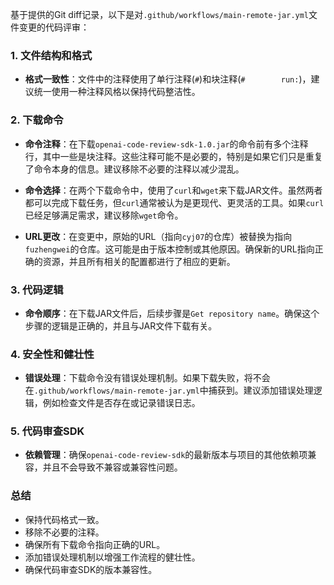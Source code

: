 基于提供的Git diff记录，以下是对`.github/workflows/main-remote-jar.yml`文件变更的代码评审：

### 1. 文件结构和格式

- **格式一致性**：文件中的注释使用了单行注释(`#`)和块注释(`#        run:`)，建议统一使用一种注释风格以保持代码整洁性。

### 2. 下载命令

- **命令注释**：在下载`openai-code-review-sdk-1.0.jar`的命令前有多个注释行，其中一些是块注释。这些注释可能不是必要的，特别是如果它们只是重复了命令本身的信息。建议移除不必要的注释以减少混乱。

- **命令选择**：在两个下载命令中，使用了`curl`和`wget`来下载JAR文件。虽然两者都可以完成下载任务，但`curl`通常被认为是更现代、更灵活的工具。如果`curl`已经足够满足需求，建议移除`wget`命令。

- **URL更改**：在变更中，原始的URL（指向`cyj07`的仓库）被替换为指向`fuzhengwei`的仓库。这可能是由于版本控制或其他原因。确保新的URL指向正确的资源，并且所有相关的配置都进行了相应的更新。

### 3. 代码逻辑

- **命令顺序**：在下载JAR文件后，后续步骤是`Get repository name`。确保这个步骤的逻辑是正确的，并且与JAR文件下载有关。

### 4. 安全性和健壮性

- **错误处理**：下载命令没有错误处理机制。如果下载失败，将不会在`.github/workflows/main-remote-jar.yml`中捕获到。建议添加错误处理逻辑，例如检查文件是否存在或记录错误日志。

### 5. 代码审查SDK

- **依赖管理**：确保`openai-code-review-sdk`的最新版本与项目的其他依赖项兼容，并且不会导致不兼容或兼容性问题。

### 总结

- 保持代码格式一致。
- 移除不必要的注释。
- 确保所有下载命令指向正确的URL。
- 添加错误处理机制以增强工作流程的健壮性。
- 确保代码审查SDK的版本兼容性。
